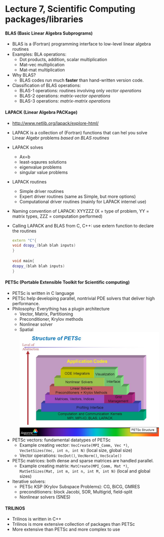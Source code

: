 # Lecture 7, Scientific Computing packages/libraries

#### BLAS (Basic Linear Algebra Subprograms)

- BLAS is a (Fortran) programming interface to low-level linear algebra routines
- Examples: BLA operations:
    - Dot products, addition, scalar multiplication
    - Mat-vec multiplication
    - Mat-mat multiplication
- Why BLAS?
    - BLAS codes run much **faster** than hand-written version code.
- Classification of BLAS operations:
    - BLAS-1 operations: routines involving only *vector operations*
    - BLAS-2 operations: *matrix-vector operations*
    - BLAS-3 operations: *matrix-matrix operations*

#### LAPACK (Linear Algebra PACKage)

- <http://www.netlib.org/lapack/explore-html/>
- LAPACK is a collection of (Fortran) functions that can hel you solve Linear Algebr problems *based on BLAS routines*
- LAPACK solves
    - Ax=b
    - least-sqaures solutions
    - eigenvalue problems
    - singular value problems
- LAPACK routines
    - Simple driver routines
    - Expert driver routines (same as Simple, but more options)
    - Computational driver routines (mainly for LAPACK internel use)
- Naming convention of LAPACK: XYYZZZ (X = type of problem, YY = matrix types, ZZZ = computation performed) 
- Calling LAPACK and BLAS from C, C++: use extern function to declare the routines

    ```c++
    extern "C"{
    void dcopy_(blah blah inputs)
    }
    
    void main{
    dcopy_(blah blah inputs)
    }
    ```
    
#### PETSc (Portable Extensible Toolkit for Scientific computing)

- PETSc is written in C language
- PETSc help developing parallel, nontrivial PDE solvers that deliver high performance.
- Philosophy: Everything has a plugin architecture
    - Vector, Matrix, Partitioning
    - Preconditioner, Krylov methods
    - Nonlinear solver
    - Spatial
    ![](petsc_strut.jpg)
- PETSc vectors: fundamental datatypes of PETSc
    - Example creating vector: `VecCreate(MPI_Comm, Vec *)`, `VecSetSizes(Vec, int n, int N)` (local size, global size)
    - Vector operations: `VecDot()`, `VecNorm()`, `VecScale()`
- PETSc matrices: both dense and sparse matrices are handled parallel.
    - Example creating matrix: `MatCreate(MPI_Comm, Mat *)`, `MatSetSizes(Mat, int m, int n, int M, int N)` (local and global sizes)
- Iterative solvers:
    - PETSc KSP (Krylov Subspace Problems): CG, BiCG, GMRES
    - preconditioners: block Jacobi, SOR, Multigrid, field-split
    - Nonlinear solvers (SNES)

#### TRILINOS

- Trilinos is written in C++
- Trilinos is more extensive collection of packages than PETSc
- More extensive than PETSc and more complex to use